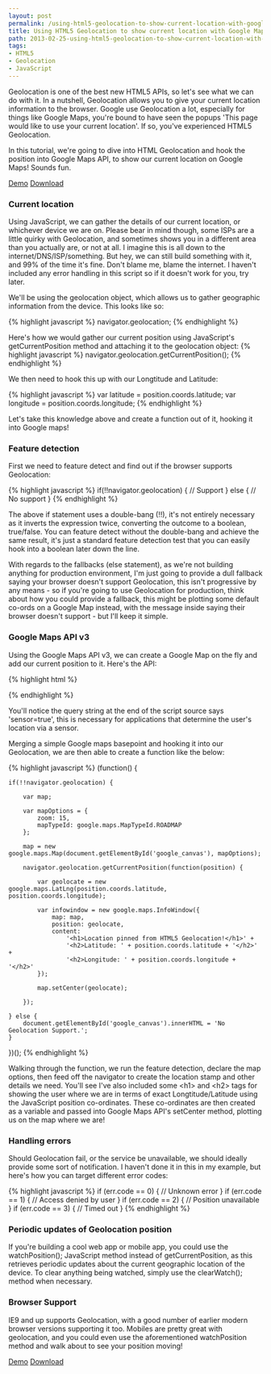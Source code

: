 ```yaml
---
layout: post
permalink: /using-html5-geolocation-to-show-current-location-with-google-maps-api
title: Using HTML5 Geolocation to show current location with Google Maps API
path: 2013-02-25-using-html5-geolocation-to-show-current-location-with-google-maps-api.md
tags:
- HTML5
- Geolocation
- JavaScript
---
```


Geolocation is one of the best new HTML5 APIs, so let's see what we can do with it. In a nutshell, Geolocation allows you to give your current location information to the browser. Google use Geolocation a lot, especially for things like Google Maps, you're bound to have seen the popups 'This page would like to use your current location'. If so, you've experienced HTML5 Geolocation.

In this tutorial, we're going to dive into HTML Geolocation and hook the position into Google Maps API, to show our current location on Google Maps! Sounds fun.

<div class="download-box">
    <a href="//toddmotto.com/labs/geolocation-google-api" onclick="_gaq.push(['_trackEvent', 'Click', 'Demo Geolocation, 'Geolocation Demo']);">Demo</a>
    <a href="//toddmotto.com/labs/geolocation-google-api/geolocation-google-api.zip" onclick="_gaq.push(['_trackEvent', 'Click', 'Download Geolocation, 'Geolocation Download']);">Download</a>
</div>

### Current location
Using JavaScript, we can gather the details of our current location, or whichever device we are on. Please bear in mind though, some ISPs are a little quirky with Geolocation, and sometimes shows you in a different area than you actually are, or not at all. I imagine this is all down to the internet/DNS/ISP/something. But hey, we can still build something with it, and 99% of the time it's fine. Don't blame me, blame the internet. I haven't included any error handling in this script so if it doesn't work for you, try later.

We'll be using the geolocation object, which allows us to gather geographic information from the device. This looks like so:

{% highlight javascript %}
navigator.geolocation;
{% endhighlight %}

Here's how we would gather our current position using JavaScript's getCurrentPosition method and attaching it to the geolocation object:
{% highlight javascript %}
navigator.geolocation.getCurrentPosition();
{% endhighlight %}

We then need to hook this up with our Longtitude and Latitude:

{% highlight javascript %}
var latitude = position.coords.latitude;
var longitude = position.coords.longitude;
{% endhighlight %}

Let's take this knowledge above and create a function out of it, hooking it into Google maps!

### Feature detection
First we need to feature detect and find out if the browser supports Geolocation:

{% highlight javascript %}
if(!!navigator.geolocation) {
    // Support
} else {
    // No support
}
{% endhighlight %}

The above if statement uses a double-bang (!!), it's not entirely necessary as it inverts the expression twice, converting the outcome to a boolean, true/false. You can feature detect without the double-bang and achieve the same result, it's just a standard feature detection test that you can easily hook into a boolean later down the line.

With regards to the fallbacks (else statement), as we're not building anything for production environment, I'm just going to provide a dull fallback saying your browser doesn't support Geolocation, this isn't progressive by any means - so if you're going to use Geolocation for production, think about how you could provide a fallback, this might be plotting some default co-ords on a Google Map instead, with the message inside saying their browser doesn't support - but I'll keep it simple.

### Google Maps API v3
Using the Google Maps API v3, we can create a Google Map on the fly and add our current position to it. Here's the API:

{% highlight html %}
<script src="//maps.googleapis.com/maps/api/js?v=3.exp&sensor=true"></script>
{% endhighlight %}

You'll notice the query string at the end of the script source says 'sensor=true', this is necessary for applications that determine the user's location via a sensor.

Merging a simple Google maps basepoint and hooking it into our Geolocation, we are then able to create a function like the below:

{% highlight javascript %}
(function() {

    if(!!navigator.geolocation) {
    
        var map;
    
        var mapOptions = {
            zoom: 15,
            mapTypeId: google.maps.MapTypeId.ROADMAP
        };
        
        map = new google.maps.Map(document.getElementById('google_canvas'), mapOptions);
    
        navigator.geolocation.getCurrentPosition(function(position) {
        
            var geolocate = new google.maps.LatLng(position.coords.latitude, position.coords.longitude);
            
            var infowindow = new google.maps.InfoWindow({
                map: map,
                position: geolocate,
                content:
                    '<h1>Location pinned from HTML5 Geolocation!</h1>' +
                    '<h2>Latitude: ' + position.coords.latitude + '</h2>' +
                    '<h2>Longitude: ' + position.coords.longitude + '</h2>'
            });
            
            map.setCenter(geolocate);
            
        });
        
    } else {
        document.getElementById('google_canvas').innerHTML = 'No Geolocation Support.';
    }
    
})();
{% endhighlight %}

Walking through the function, we run the feature detection, declare the map options, then feed off the navigator to create the location stamp and other details we need. You'll see I've also included some &lt;h1&gt; and &lt;h2&gt; tags for showing the user where we are in terms of exact Longtitude/Latitude using the JavaScript position co-ordinates. These co-ordinates are then created as a variable and passed into Google Maps API's setCenter method, plotting us on the map where we are!

### Handling errors
Should Geolocation fail, or the service be unavailable, we should ideally provide some sort of notification. I haven't done it in this in my example, but here's how you can target different error codes:

{% highlight javascript %}
if (err.code == 0) {
    // Unknown error
}
if (err.code == 1) {
    // Access denied by user
}
if (err.code == 2) {
    // Position unavailable
}
if (err.code == 3) {
    // Timed out
}
{% endhighlight %}

### Periodic updates of Geolocation position
If you're building a cool web app or mobile app, you could use the watchPosition(); JavaScript method instead of getCurrentPosition, as this retrieves periodic updates about the current geographic location of the device. To clear anything being watched, simply use the clearWatch(); method when necessary.

### Browser Support
IE9 and up supports Geolocation, with a good number of earlier modern browser versions supporting it too. Mobiles are pretty great with geolocation, and you could even use the aforementioned watchPosition method and walk about to see your position moving!

<div class="download-box">
    <a href="//toddmotto.com/labs/geolocation-google-api" onclick="_gaq.push(['_trackEvent', 'Click', 'Demo Geolocation, 'Geolocation Demo']);">Demo</a>
    <a href="//toddmotto.com/labs/geolocation-google-api/geolocation-google-api.zip" onclick="_gaq.push(['_trackEvent', 'Click', 'Download Geolocation, 'Geolocation Download']);">Download</a>
</div>

